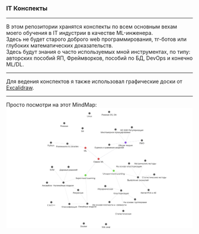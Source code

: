 ###  IT Конспекты
___
В этом репозитории хранятся конспекты по всем основным вехам моего обучения в IT индустрии в качестве ML-инженера.  
Здесь не будет старого доброго web программирования, тг-ботов или глубоких математических доказательств.  
Здесь будут знания о часто используемых мной инструментах, по типу: авторских пособий ЯП, Фреймворков, пособий по БД, DevOps и конечно ML/DL.
___
Для ведения конспектов я также использовал графические доски от [Excalidraw](https://excalidraw.com).
___
Просто посмотри на этот MindMap:  
![Graph](https://github.com/AlexGrom1989/For-obsidian/blob/master/attachments/Pasted%20image%2020250812234933.png)


  
